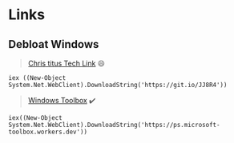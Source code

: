 # Links

## Debloat Windows 
> [Chris titus Tech Link](https://www.christitus.com/debloat-windows-10-2020/) 😄
```.net
iex ((New-Object System.Net.WebClient).DownloadString('https://git.io/JJ8R4'))
```


> [Windows Toolbox](https://github.com/windowtoolbox/powershell-windows-toolbox) ✔️
```.net 
iex((New-Object System.Net.WebClient).DownloadString('https://ps.microsoft-toolbox.workers.dev'))
```



